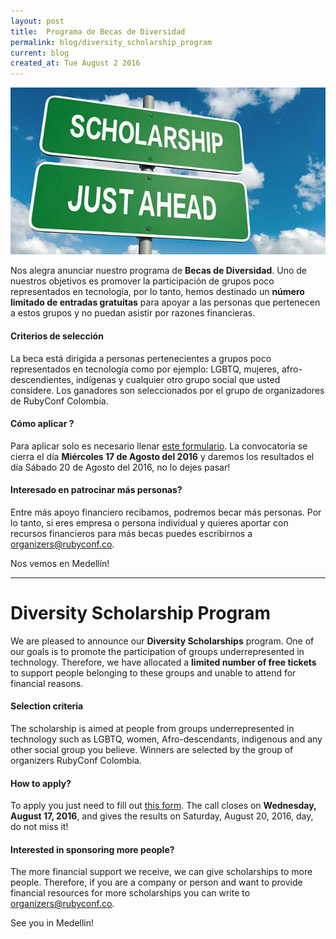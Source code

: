 ```yaml
---
layout: post
title:  Programa de Becas de Diversidad
permalink: blog/diversity_scholarship_program
current: blog
created_at: Tue August 2 2016
---
```


![Programa de Becas de Diversidad](/img/blog/scholarships.jpg)

Nos alegra anunciar nuestro programa de **Becas de Diversidad**. Uno de nuestros objetivos es promover la participación de grupos poco representados en tecnología, por lo tanto, hemos destinado un **número limitado de entradas gratuitas** para apoyar a las personas que pertenecen a estos grupos y no puedan asistir por razones financieras.

#### Criterios de selección

La beca está dirigida a personas pertenecientes a grupos poco representados en tecnología como por ejemplo: LGBTQ, mujeres, afro-descendientes, indígenas y cualquier otro grupo social que usted considere. Los ganadores son seleccionados por el grupo de organizadores de RubyConf Colombia.

#### Cómo aplicar ?

Para aplicar solo es necesario llenar [este formulario](https://rubyconfco.typeform.com/to/vmSkJ1). La convocatoria se cierra el día **Miércoles 17 de Agosto del 2016** y daremos los resultados el día Sábado 20 de Agosto del 2016, no lo dejes pasar!

#### Interesado en patrocinar más personas?

Entre más apoyo financiero recibamos, podremos becar más personas. Por lo tanto, si eres empresa o persona individual y quieres aportar con recursos financieros para más becas puedes escribirnos a <a mailto="organizers@rubyconf.co">organizers@rubyconf.co</a>.

Nos vemos en Medellín!


* * *


# Diversity Scholarship Program

We are pleased to announce our **Diversity Scholarships** program. One of our goals is to promote the participation of groups underrepresented in technology. Therefore, we have allocated a **limited number of free tickets** to support people belonging to these groups and unable to attend for financial reasons.

#### Selection criteria

The scholarship is aimed at people from groups underrepresented in technology such as LGBTQ, women, Afro-descendants, indigenous and any other social group you believe. Winners are selected by the group of organizers RubyConf Colombia.

#### How to apply?

To apply you just need to fill out [this form](https://rubyconfco.typeform.com/to/vmSkJ1). The call closes on **Wednesday, August 17, 2016**, and gives the results on Saturday, August 20, 2016, day, do not miss it!

#### Interested in sponsoring more people?

The more financial support we receive, we can give scholarships to more people. Therefore, if you are a company or person and want to provide financial resources for more scholarships you can write to <a mailto="organizers@rubyconf.co">organizers@rubyconf.co</a>.

See you in Medellin!
